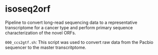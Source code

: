 # isoseq2orf
Pipeline to convert long-read sequencing data to a representative transcriptome for a cancer type and perform primary sequence characterization of the novel ORFs.

`000_ccs2gtf.sh`: This script was used to convert raw data from the Pacbio sequencer to the master transcritptome.


